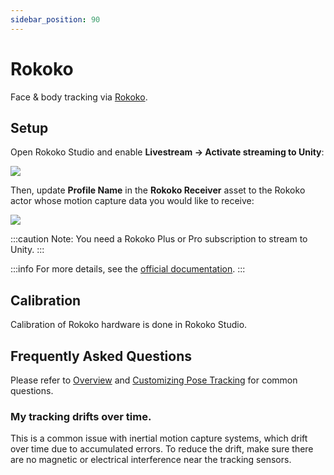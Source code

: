 ```yaml
---
sidebar_position: 90
---
```


# Rokoko

Face & body tracking via [Rokoko](https://www.rokoko.com/).

## Setup

Open Rokoko Studio and enable **Livestream → Activate streaming to Unity**:

![](pathname:///doc-img/zh-rokoko-1.webp)

Then, update **Profile Name** in the **Rokoko Receiver** asset to the Rokoko actor whose motion capture data you would like to receive:

![](pathname:///doc-img/zh-rokoko-2.webp)

:::caution
Note: You need a Rokoko Plus or Pro subscription to stream to Unity.
:::

:::info
For more details, see the [official documentation](https://support.rokoko.com/hc/en-us/articles/4410471183633-Getting-Started-Streaming-to-Unity).
:::

## Calibration

Calibration of Rokoko hardware is done in Rokoko Studio.

## Frequently Asked Questions

Please refer to [Overview](overview#FAQ) and [Customizing Pose Tracking](pose-tracking#FAQ) for common questions.

### My tracking drifts over time.

This is a common issue with inertial motion capture systems, which drift over time due to accumulated errors. To reduce the drift, make sure there are no magnetic or electrical interference near the tracking sensors.
